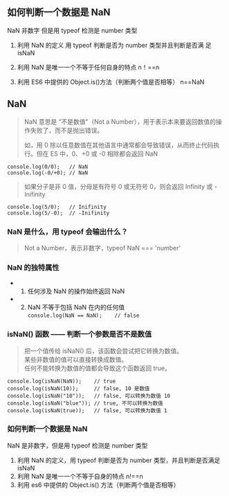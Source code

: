 ## 如何判断一个数据是 NaN
NaN 非数字 但是用 typeof 检测是 number 类型 

1. 利用 NaN 的定义 用 typeof 判断是否为 number 类型并且判断是否满 足 isNaN 

2. 利用 NaN 是唯一一个不等于任何自身的特点 n！==n 

3. 利用 ES6 中提供的 Object.is()方法（判断两个值是否相等） n==NaN 


## NaN   
   
> NaN 意思是 “不是数值”（Not a Number），用于表示本来要返回数值的操作失败了，而不是抛出错误。   
>   
> 如，用 0 除以任意数值在其他语言中通常都会导致错误，从而终止代码执行。但在 ES 中，0、+0 或 -0 相除都会返回 NaN   
```
console.log(0/0);   // NaN   
console.log(-0/+0); // NaN   
```
   
> 如果分子是非 0 值，分母是有符号 0 或无符号 0，则会返回 Infinity 或 -Inifinity   
```
console.log(5/0);   // Inifinity   
console.log(5/-0);  // -Inifinity   
```

### NaN 是什么，用 typeof 会输出什么？    
   
> Not a Number，表示非数字，typeof NaN === 'number'   
   
### NaN 的独特属性
- 1. 任何涉及 NaN 的操作始终返回 NaN   
- 2. NaN 不等于包括 NaN 在内的任何值   
``` console.log(NaN == NaN);    // false    ```
   
   
### isNaN() 函数 —— 判断一个参数是否不是数值   
> 把一个值传给 isNaN() 后，该函数会尝试把它转换为数值。   
> 某些非数值的值可以直接转换成数值。   
> 任何不能转换为数值的值都会导致这个函数返回 true。   
```
console.log(isNaN(NaN));    // true
console.log(isNaN(10));     // false, 10 是数值
console.log(isNaN("10"));   // false, 可以转换为数值 10
console.log(isNaN("blue")); // true, 不可以转换为数值
console.log(isNaN(true));   // false, 可以转换为数值 1
```

### 如何判断一个数据是 NaN   
   
NaN 是非数字，但是用 typeof 检测是 number 类型   
1. 利用 NaN 的定义，用 typeof 判断是否为 number 类型，并且判断是否满足 isNaN   
2. 利用 NaN 是唯一一个不等于自身的特点 n!==n   
3. 利用 es6 中提供的 Object.is() 方法（判断两个值是否相等）   

